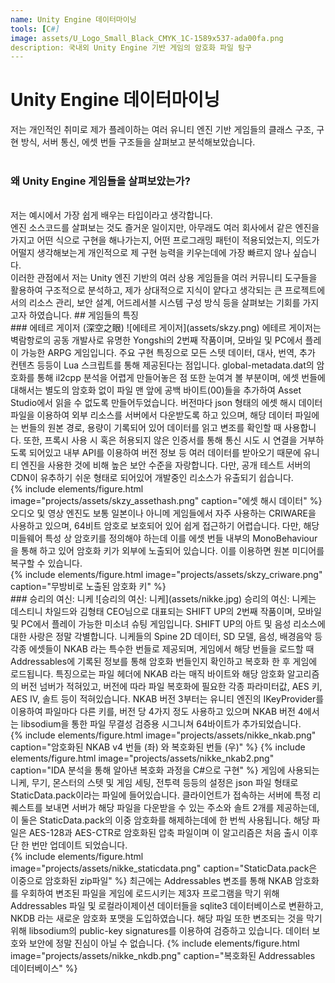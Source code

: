 ```yaml
---
name: Unity Engine 데이터마이닝
tools: [C#]
image: assets/U_Logo_Small_Black_CMYK_1C-1589x537-ada00fa.png
description: 국내외 Unity Engine 기반 게임의 암호화 파일 탐구
---
```


# Unity Engine 데이터마이닝

저는 개인적인 취미로 제가 플레이하는 여러 유니티 엔진 기반 게임들의 클래스 구조, 구현 방식, 서버 통신, 에셋 번들 구조들을 살펴보고 분석해보았습니다.<br>
<br>
### 왜 Unity Engine 게임들을 살펴보았는가?
<br>
저는 예시에서 가장 쉽게 배우는 타입이라고 생각합니다.<br>
엔진 소스코드를 살펴보는 것도 즐거운 일이지만, 아무래도 여러 회사에서 같은 엔진을 가지고 어떤 식으로 구현을 해나가는지, 어떤 프로그래밍 패턴이 적용되었는지, 의도가 어떨지 생각해보는게 개인적으로 제 구현 능력을 키우는데에 가장 빠르지 않나 싶습니다.<br>
이러한 관점에서 저는 Unity 엔진 기반의 여러 상용 게임들을 여러 커뮤니티 도구들을 활용하여 구조적으로 분석하고, 제가 상대적으로 지식이 얕다고 생각되는 큰 프로젝트에서의 리소스 관리, 보안 설계, 어드레서블 시스템 구성 방식 등을 살펴보는 기회를 가지고자 하였습니다.
## 게임들의 특징
<br>
### 에테르 게이저 (深空之眼)
![에테르 게이저](assets/skzy.png)
에테르 게이저는 벽람항로의 공동 개발사로 유명한 Yongshi의 2번째 작품이며, 모바일 및 PC에서 플레이 가능한 ARPG 게임입니다. 주요 구현 특징으로 모든 스텟 데이터, 대사, 번역, 추가 컨텐츠 등등이 Lua 스크립트를 통해 제공된다는 점입니다. global-metadata.dat의 암호화를 통해 il2cpp 분석을 어렵게 만들어놓은 점 또한 눈여겨 볼 부분이며, 에셋 번들에 대해서는 별도의 암호화 없이 파일 맨 앞에 공백 바이트(00)들을 추가하여 Asset Studio에서 읽을 수 없도록 만들어두었습니다. 버전마다 json 형태의 에셋 해시 데이터 파일을 이용하여 외부 리소스를 서버에서 다운받도록 하고 있으며, 해당 데이터 파일에는 번들의 원본 경로, 용량이 기록되어 있어 데이터를 읽고 변조를 확인할 때 사용합니다. 또한, 프록시 사용 시 혹은 허용되지 않은 인증서를 통해 통신 시도 시 연결을 거부하도록 되어있고 내부 API를 이용하여 버전 정보 등 여러 데이터를 받아오기 때문에 유니티 엔진을 사용한 것에 비해 높은 보안 수준을 자랑합니다. 다만, 공개 테스트 서버의 CDN이 유추하기 쉬운 형태로 되어있어 개발중인 리소스가 유출되기 쉽습니다.<br>
{% include elements/figure.html image="projects/assets/skzy_assethash.png" caption="에셋 해시 데이터" %}
<br>
오디오 및 영상 엔진도 보통 일본이나 아니메 게임들에서 자주 사용하는 CRIWARE을 사용하고 있으며, 64비트 암호로 보호되어 있어 쉽게 접근하기 어렵습니다. 다만, 해당 미들웨어 특성 상 암호키를 정의해야 하는데 이를 에셋 번들 내부의 MonoBehaviour을 통해 하고 있어 암호화 키가 외부에 노출되어 있습니다. 이를 이용하면 원본 미디어를 복구할 수 있습니다.<br>
{% include elements/figure.html image="projects/assets/skzy_criware.png" caption="무방비로 노출된 암호화 키" %}
<br>
### 승리의 여신: 니케
![승리의 여신: 니케](assets/nikke.jpg)
승리의 여신: 니케는 데스티니 차일드와 김형태 CEO님으로 대표되는 SHIFT UP의 2번째 작품이며, 모바일 및 PC에서 플레이 가능한 미소녀 슈팅 게임입니다. SHIFT UP의 아트 및 음성 리소스에 대한 사랑은 정말 각별합니다. 니케들의 Spine 2D 데이터, SD 모델, 음성, 배경음악 등 각종 에셋들이 NKAB 라는 특수한 번들로 제공되며, 게임에서 해당 번들을 로드할 때 Addressables에 기록된 정보를 통해 암호화 번들인지 확인하고 복호화 한 후 게임에 로드됩니다. 특징으로는 파일 헤더에 NKAB 라는 매직 바이트와 해당 암호화 알고리즘의 버전 넘버가 적혀있고, 버전에 따라 파일 복호화에 필요한 각종 파라미터값, AES 키, AES IV, 솔트 등이 적혀있습니다. NKAB 버전 3부터는 유니티 엔진의 IKeyProvider를 이용하여 파일마다 다른 키를, 버전 당 4가지 정도 사용하고 있으며 NKAB 버전 4에서는 libsodium을 통한 파일 무결성 검증용 시그니쳐 64바이트가 추가되었습니다.<br>
{% include elements/figure.html image="projects/assets/nikke_nkab.png" caption="암호화된 NKAB v4 번들 (좌) 와 복호화된 번들 (우)" %}
{% include elements/figure.html image="projects/assets/nikke_nkab2.png" caption="IDA 분석을 통해 알아낸 복호화 과정을 C#으로 구현" %}
게임에 사용되는 니케, 무기, 몬스터의 스텟 및 게임 세팅, 전투력 등등의 설정은 json 파일 형태로 StaticData.pack이라는 파일에 들어있습니다. 클라이언트가 접속하는 서버에 특정 리퀘스트를 보내면 서버가 해당 파일을 다운받을 수 있는 주소와 솔트 2개를 제공하는데, 이 둘은 StaticData.pack의 이중 암호화를 해제하는데에 한 번씩 사용됩니다. 해당 파일은 AES-128과 AES-CTR로 암호화된 압축 파일이며 이 알고리즘은 처음 출시 이후 단 한 번만 업데이트 되었습니다.<br>
{% include elements/figure.html image="projects/assets/nikke_staticdata.png" caption="StaticData.pack은 이중으로 암호화된 zip파일" %}
최근에는 Addressables 변조를 통해 NKAB 암호화를 우회하여 변조된 파일을 게임에 로드시키는 제3자 프로그램을 막기 위해 Addressables 파일 및 로컬라이제이션 데이터들을 sqlite3 데이터베이스로 변환하고, NKDB 라는 새로운 암호화 포맷을 도입하였습니다. 해당 파일 또한 변조되는 것을 막기 위해 libsodium의 public-key signatures를 이용하여 검증하고 있습니다. 데이터 보호와 보안에 정말 진심이 아닐 수 없습니다.
{% include elements/figure.html image="projects/assets/nikke_nkdb.png" caption="복호화된 Addressables 데이터베이스" %}